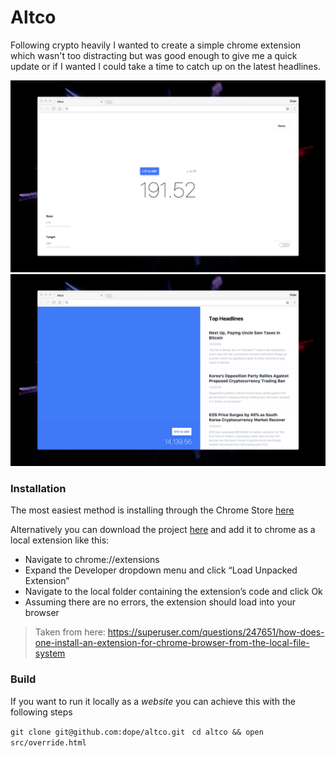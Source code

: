 # Altco

Following crypto heavily I wanted to create a simple chrome extension which
wasn't too distracting but was good enough to give me a quick update or if
I wanted I could take a time to catch up on the latest headlines.

![Light Theme](docs/images/light.jpg)
![News](docs/images/news.jpg)

### Installation

The most easiest method is installing through the Chrome Store [here](https://chrome.google.com/webstore/detail/altco/dlmjmklpkfldkhbfkkhbnegfiacaognj)

Alternatively you can download the project
[here](https://github.com/dope/altco/archive/master.zip) and add it to chrome as a local
extension like this:

- Navigate to chrome://extensions
- Expand the Developer dropdown menu and click “Load Unpacked Extension”
- Navigate to the local folder containing the extension’s code and click Ok
- Assuming there are no errors, the extension should load into your browser
> Taken from here: https://superuser.com/questions/247651/how-does-one-install-an-extension-for-chrome-browser-from-the-local-file-system

### Build

If you want to run it locally as a _website_ you can achieve this with the
following steps

```git clone git@github.com:dope/altco.git```
``` cd altco && open src/override.html```

